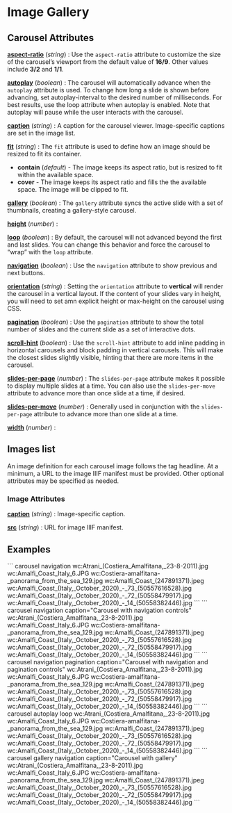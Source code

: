 # Image Gallery

<style> 
    .markdown-section h2 ~ p > strong > a { color: crimson; font-size: 110%; text-decoration: none; }
    .markdown-section table { 
        margin-left:3rem; 
        width: calc(100% - 6rem); 
        border:1px solid #555;
    }
    .markdown-section td, .markdown-section th {
        border:1px solid #555;
        padding: 8px;
        line-height: 1.2;
    }
    .markdown-section th {
        background-color:#E2F0F7;
        font-weight:bold !important;
        text-align:center !important;
    }
</style>

## Carousel Attributes

**[aspect-ratio](#basic)** (_string_) :  Use the `aspect-ratio` attribute to customize the size of the carousel’s viewport from the default value of **16/9**.  Other values include **3/2** and **1/1**.

**[autoplay](#basic)** (_boolean_) :  The carousel will automatically advance when the `autoplay` attribute is used. To change how long a slide is shown before advancing, set autoplay-interval to the desired number of milliseconds. For best results, use the loop attribute when autoplay is enabled. Note that autoplay will pause while the user interacts with the carousel.

**[caption](#basic)** (_string_) :  A caption for the carousel viewer.  Image-specific captions are set in the image list.

**[fit](#basic)** (_string_) :  The `fit` attribute is used to define how an image should be resized to fit its container.

- **contain** (_default_) - The image keeps its aspect ratio, but is resized to fit within the available space.
- **cover** - The image keeps its aspect ratio and fills the the available space. The image will be clipped to fit.

**[gallery](#basic)** (_boolean_) :  The `gallery` attribute syncs the active slide with a set of thumbnails, creating a gallery-style carousel.

**[height](#basic)** (_number_) :  

**[loop](#basic)** (_boolean_) :  By default, the carousel will not advanced beyond the first and last slides. You can change this behavior and force the carousel to “wrap” with the `loop` attribute.

**[navigation](#basic)** (_boolean_) :  Use the `navigation` attribute to show previous and next buttons.

**[orientation](#basic)** (_string_) :  Setting the `orientation` attribute to **vertical** will render the carousel in a vertical layout. If the content of your slides vary in height, you will need to set amn explicit height or max-height on the carousel using CSS.

**[pagination](#basic)** (_boolean_) :  Use the `pagination` attribute to show the total number of slides and the current slide as a set of interactive dots.

**[scroll-hint](#basic)** (_boolean_) :  Use the `scroll-hint` attribute to add inline padding in horizontal carousels and block padding in vertical carousels. This will make the closest slides slightly visible, hinting that there are more items in the carousel.

**[slides-per-page](#basic)** (_number_) :  The `slides-per-page` attribute makes it possible to display multiple slides at a time. You can also use the `slides-per-move` attribute to advance more than once slide at a time, if desired.

**[slides-per-move](#basic)** (_number_) :  Generally used in conjunction with the `slides-per-page` attribute to advance more than one slide at a time.


**[width](#basic)** (_number_) :  

## Images list

An image definition for each carousel image follows the tag headline.  At a minimum, a URL to the image IIIF manifest must be provided.  Other optional attributes may be specified as needed.

### Image Attributes

**[caption](#basic)** (_string_) :  Image-specific caption.

**[src](#basic)** (_string_) :  URL for image IIIF manifest.


## Examples

<ve-snippet collapsible label="Basic Carousel with navigation controls">
```
carousel navigation
wc:Atrani_(Costiera_Amalfitana,_23-8-2011).jpg
wc:Amalfi_Coast_Italy_6.JPG
wc:Costiera-amalfitana-_panorama_from_the_sea_129.jpg
wc:Amalfi_Coast_(247891371).jpeg
wc:Amalfi_Coast_(Italy,_October_2020)_-_73_(50557616528).jpg
wc:Amalfi_Coast_(Italy,_October_2020)_-_72_(50558479917).jpg
wc:Amalfi_Coast_(Italy,_October_2020)_-_14_(50558382446).jpg
```
</ve-snippet>

<ve-snippet collapsible label="Carousel with caption and navigation controls">
```
carousel navigation caption="Carousel with navigation controls"
wc:Atrani_(Costiera_Amalfitana,_23-8-2011).jpg
wc:Amalfi_Coast_Italy_6.JPG
wc:Costiera-amalfitana-_panorama_from_the_sea_129.jpg
wc:Amalfi_Coast_(247891371).jpeg
wc:Amalfi_Coast_(Italy,_October_2020)_-_73_(50557616528).jpg
wc:Amalfi_Coast_(Italy,_October_2020)_-_72_(50558479917).jpg
wc:Amalfi_Coast_(Italy,_October_2020)_-_14_(50558382446).jpg
```
</ve-snippet>

<ve-snippet collapsible label="Carousel with caption, navigation and pagination controls">
```
carousel navigation pagination caption="Carousel with navigation and pagination controls"
wc:Atrani_(Costiera_Amalfitana,_23-8-2011).jpg
wc:Amalfi_Coast_Italy_6.JPG
wc:Costiera-amalfitana-_panorama_from_the_sea_129.jpg
wc:Amalfi_Coast_(247891371).jpeg
wc:Amalfi_Coast_(Italy,_October_2020)_-_73_(50557616528).jpg
wc:Amalfi_Coast_(Italy,_October_2020)_-_72_(50558479917).jpg
wc:Amalfi_Coast_(Italy,_October_2020)_-_14_(50558382446).jpg
```
</ve-snippet>

<ve-snippet collapsible label="Carousel with autoplay and loop">
```
carousel autoplay loop
wc:Atrani_(Costiera_Amalfitana,_23-8-2011).jpg 
wc:Amalfi_Coast_Italy_6.JPG
wc:Costiera-amalfitana-_panorama_from_the_sea_129.jpg
wc:Amalfi_Coast_(247891371).jpeg
wc:Amalfi_Coast_(Italy,_October_2020)_-_73_(50557616528).jpg
wc:Amalfi_Coast_(Italy,_October_2020)_-_72_(50558479917).jpg
wc:Amalfi_Coast_(Italy,_October_2020)_-_14_(50558382446).jpg
```
</ve-snippet>

<ve-snippet collapsible label="Carousel with gallery">
```
carousel gallery navigation caption="Carousel with gallery"
wc:Atrani_(Costiera_Amalfitana,_23-8-2011).jpg
wc:Amalfi_Coast_Italy_6.JPG
wc:Costiera-amalfitana-_panorama_from_the_sea_129.jpg
wc:Amalfi_Coast_(247891371).jpeg
wc:Amalfi_Coast_(Italy,_October_2020)_-_73_(50557616528).jpg
wc:Amalfi_Coast_(Italy,_October_2020)_-_72_(50558479917).jpg
wc:Amalfi_Coast_(Italy,_October_2020)_-_14_(50558382446).jpg
```
</ve-snippet>